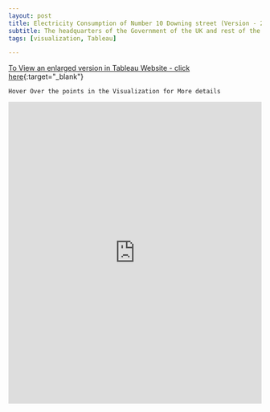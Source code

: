 ```yaml
---
layout: post
title: Electricity Consumption of Number 10 Downing street (Version - 2)
subtitle: The headquarters of the Government of the UK and rest of the world follow same patterns
tags: [visualization, Tableau]

---
```

[To View an enlarged version in Tableau Website - click here](https://public.tableau.com/views/EC-10Downin_street-v2/Sheet1?:embed=y&:display_count=yes&publish=yes&:origin=viz_share_link){:target="_blank"}

```
Hover Over the points in the Visualization for More details 
```

<iframe seamless frameborder="0" src="https://public.tableau.com/views/EC-10Downin_street-v2/Sheet1?:embed=y&:display_count=yes&publish=yes&:origin=viz_share_link&:showVizHome=no" width = '100%' height = '600'></iframe>
